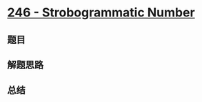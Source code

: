 # [246 - Strobogrammatic Number](https://leetcode.com/problems/strobogrammatic-number/)

## 题目


## 解题思路


## 总结


